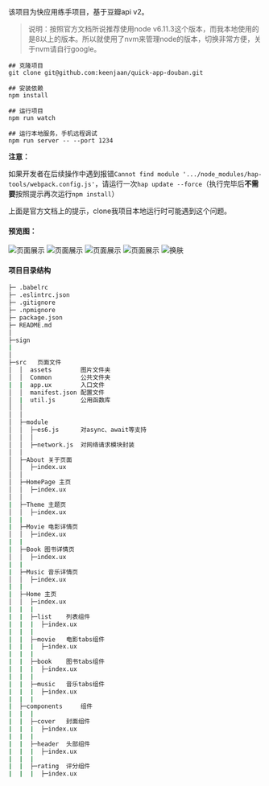 该项目为快应用练手项目，基于豆瓣api v2。
> 说明：按照官方文档所说推荐使用node v6.11.3这个版本，而我本地使用的是8以上的版本。所以就使用了nvm来管理node的版本，切换非常方便，关于nvm请自行google。

~~~
## 克隆项目
git clone git@github.com:keenjaan/quick-app-douban.git

## 安装依赖
npm install

## 运行项目
npm run watch

## 运行本地服务，手机远程调试
npm run server -- --port 1234
~~~

**注意：**

如果开发者在后续操作中遇到报错`Cannot find module '.../node_modules/hap-tools/webpack.config.js'`，请运行一次`hap update --force`（执行完毕后**不需要**按照提示再次运行`npm install`）

上面是官方文档上的提示，clone我项目本地运行时可能遇到这个问题。



#### 预览图：

![页面展示](shotscreen/5.gif)	![页面展示](shotscreen/6.gif)	![页面展示](shotscreen/7.gif)	![页面展示](shotscreen/8.gif)	![换肤](shotscreen/1.gif)

#### 项目目录结构

~~~bash
├─ .babelrc
├─ .eslintrc.json
├─ .gitignore
├─ .npmignore
├─ package.json
├─ README.md
│
├─sign
|
│
├─src   页面文件
│  │  assets 		图片文件夹
│  │  Common    	公共文件夹
|  |  app.ux		入口文件
│  │  manifest.json 配置文件
│  |  util.js		公用函数库
│  │   
│  │
│  ├─module
│  │  ├─es6.js		对async、await等支持
│  │  │      
│  │  ├─network.js	对网络请求模块封装        
│  │  
│  ├─About 关于页面
│  │  ├─index.ux
│  │       
│  ├─HomePage 主页
│  │  ├─index.ux
│  │
|  ├─Theme 主题页
│  │  ├─index.ux
|  |
|  ├─Movie 电影详情页
│  │  ├─index.ux
|  |
|  ├─Book 图书详情页
│  │  ├─index.ux
|  |
|  ├─Music 音乐详情页
│  │  ├─index.ux
|  |
|  ├─Home 主页
│  │  ├─index.ux
|  |  |
|  |  ├─list	列表组件
|  |  |  ├─index.ux
|  |  |
|  |  ├─movie	电影tabs组件
|  |  |  ├─index.ux
|  |  |
|  |  ├─book	图书tabs组件
|  |  |  ├─index.ux
|  |  |
|  |  ├─music	音乐tabs组件
|  |  |  ├─index.ux
|  |  |
|  ├─components		组件	
|  |  |
|  |  ├─cover	封面组件
|  |  |  ├─index.ux
|  |  |
|  |  ├─header	头部组件
|  |  |  ├─index.ux
|  |  |
|  |  ├─rating	评分组件
|  |  |  ├─index.ux
~~~

